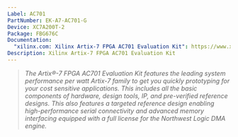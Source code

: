 ```yaml
---
Label: AC701
PartNumber: EK-A7-AC701-G
Device: XC7A200T-2
Package: FBG676C
Documentation:
  "xilinx.com: Xilinx Artix-7 FPGA AC701 Evaluation Kit": https://www.xilinx.com/products/boards-and-kits/ek-a7-ac701-g.html
Description: Xilinx Artix-7 FPGA AC701 Evaluation Kit
---
```


> *The Artix®-7 FPGA AC701 Evaluation Kit features the leading system performance per watt Artix-7 family to get you quickly prototyping for your cost sensitive applications.  This includes all the basic components of hardware, design tools, IP, and pre-verified reference designs.  This also features a targeted reference design enabling high-performance serial connectivity and advanced memory interfacing equipped with a full license for the Northwest Logic DMA engine.*
